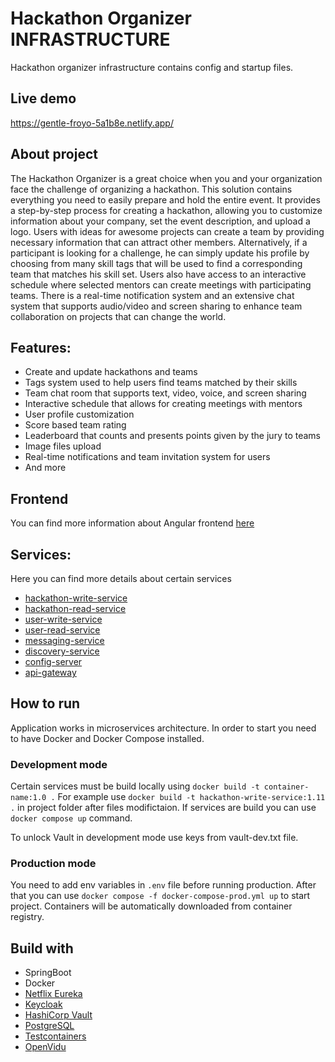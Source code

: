 # Hackathon Organizer INFRASTRUCTURE

Hackathon organizer infrastructure contains config and startup files. 

## Live demo

https://gentle-froyo-5a1b8e.netlify.app/

## About project

The Hackathon Organizer is a great choice when you and your organization face the challenge of organizing a hackathon. This solution contains everything you need to easily prepare and hold the entire event. It provides a step-by-step process for creating a hackathon, allowing you to customize information about your company, set the event description, and upload a logo. Users with ideas for awesome projects can create a team by providing necessary information that can attract other members. Alternatively, if a participant is looking for a challenge, he can simply update his profile by choosing from many skill tags that will be used to find a corresponding team that matches his skill set. Users also have access to an interactive schedule where selected mentors can create meetings with participating teams. There is a real-time notification system and an extensive chat system that supports audio/video and screen sharing to enhance team collaboration on projects that can change the world.

## Features:
- Create and update hackathons and teams
- Tags system used to help users find teams matched by their skills
- Team chat room that supports text, video, voice, and screen sharing
- Interactive schedule that allows for creating meetings with mentors
- User profile customization
- Score based team rating
- Leaderboard that counts and presents points given by the jury to teams
- Image files upload
- Real-time notifications and team invitation system for users
- And more

## Frontend

You can find more information about Angular frontend [here](https://github.com/hackathon-organizer/hackathon-organizer)

## Services: 
Here you can find more details about certain services

- [hackathon-write-service](https://github.com/hackathon-organizer/hackathon-write-service)
- [hackathon-read-service](https://github.com/hackathon-organizer/hackathon-read-service)
- [user-write-service](https://github.com/hackathon-organizer/user-write-service)
- [user-read-service](https://github.com/hackathon-organizer/user-read-service)
- [messaging-service](https://github.com/hackathon-organizer/messaging-service)
- [discovery-service](https://github.com/hackathon-organizer/discovery-service)
- [config-server](https://github.com/hackathon-organizer/config-server)
- [api-gateway](https://github.com/hackathon-organizer/api-gateway)

## How to run

Application works in microservices architecture. In order to start you need to have Docker and Docker Compose installed.

### Development mode

Certain services must be build locally using `docker build -t container-name:1.0 .` For example use `docker build -t hackathon-write-service:1.11 .` in project folder after files modifictaion. If services are build you can use `docker compose up` command.

To unlock Vault in development mode use keys from vault-dev.txt file.

### Production mode

You need to add env variables in `.env` file before running production. After that you can use `docker compose -f docker-compose-prod.yml up` to start project. Containers will be automatically downloaded from container registry.

## Build with

- SpringBoot
- Docker
- [Netflix Eureka](https://github.com/Netflix/eureka)
- [Keycloak](https://www.keycloak.org/)
- [HashiCorp Vault](https://www.vaultproject.io/)
- [PostgreSQL](https://www.postgresql.org/)
- [Testcontainers](https://www.testcontainers.org/)
- [OpenVidu](https://openvidu.io/)


